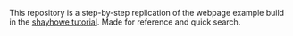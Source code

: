 This repository is a step-by-step replication of the webpage example build in the [shayhowe tutorial](https://learn.shayhowe.com/html-css/). Made for reference and quick search.